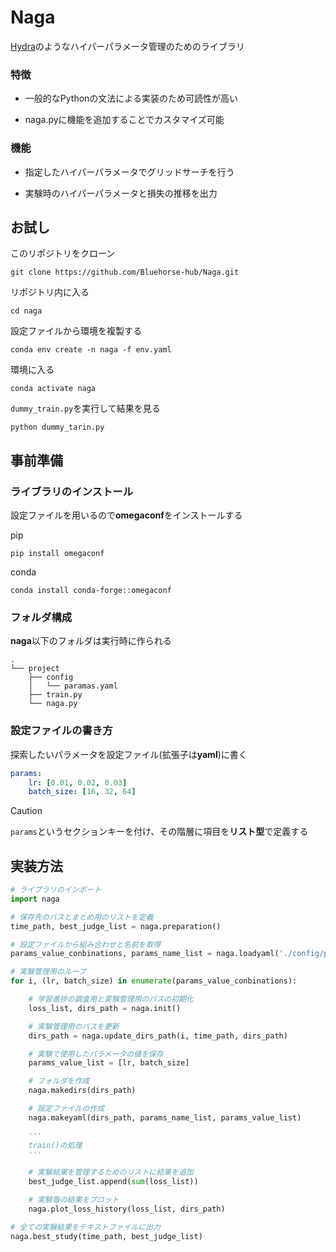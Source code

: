# Naga

[Hydra](https://hydra.cc/docs/intro/)のようなハイパーパラメータ管理のためのライブラリ

### 特徴
- 一般的なPythonの文法による実装のため可読性が高い

- naga.pyに機能を追加することでカスタマイズ可能

### 機能
- 指定したハイパーパラメータでグリッドサーチを行う

- 実験時のハイパーパラメータと損失の推移を出力

## お試し

このリポジトリをクローン

```
git clone https://github.com/Bluehorse-hub/Naga.git
```

リポジトリ内に入る

```
cd naga
```

設定ファイルから環境を複製する

```
conda env create -n naga -f env.yaml
```

環境に入る

```
conda activate naga
```

`dummy_train.py`を実行して結果を見る

```
python dummy_tarin.py
```

## 事前準備

### ライブラリのインストール

設定ファイルを用いるので**omegaconf**をインストールする

pip

```
pip install omegaconf
```

conda

```
conda install conda-forge::omegaconf
```

### フォルダ構成

**naga**以下のフォルダは実行時に作られる
```
.
└── project
    ├── config
    │   └── paramas.yaml
    ├── train.py
    └── naga.py
```

### 設定ファイルの書き方
探索したいパラメータを設定ファイル(拡張子は**yaml**)に書く

```yaml
params:
    lr: [0.01, 0.02, 0.03]
    batch_size: [16, 32, 64]
```
> [!CAUTION]
>  `params`というセクションキーを付け、その階層に項目を**リスト型**で定義する

## 実装方法

```python
# ライブラリのインポート
import naga

# 保存先のパスとまとめ用のリストを定義
time_path, best_judge_list = naga.preparation()

# 設定ファイルから組み合わせと名前を取得
params_value_conbinations, params_name_list = naga.loadyaml('./config/params.yaml')

# 実験管理用のループ
for i, (lr, batch_size) in enumerate(params_value_conbinations):

    # 学習進捗の調査用と実験管理用のパスの初期化
    loss_list, dirs_path = naga.init()

    # 実験管理用のパスを更新
    dirs_path = naga.update_dirs_path(i, time_path, dirs_path)

    # 実験で使用したパラメータの値を保存
    params_value_list = [lr, batch_size]

    # フォルダを作成
    naga.makedirs(dirs_path)

    # 設定ファイルの作成
    naga.makeyaml(dirs_path, params_name_list, params_value_list)

    '''
    train()の処理
    '''

    # 実験結果を管理するためのリストに結果を追加
    best_judge_list.append(sum(loss_list))

    # 実験毎の結果をプロット
    naga.plot_loss_history(loss_list, dirs_path)

# 全ての実験結果をテキストファイルに出力
naga.best_study(time_path, best_judge_list)
```
